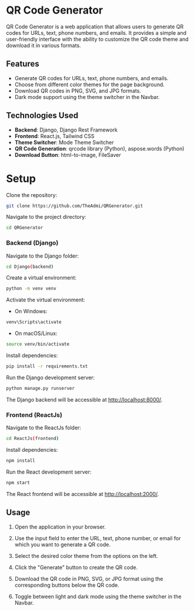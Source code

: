 # QR Code Generator

QR Code Generator is a web application that allows users to generate QR codes for URLs, text, phone numbers, and emails. It provides a simple and user-friendly interface with the ability to customize the QR code theme and download it in various formats.

## Features

- Generate QR codes for URLs, text, phone numbers, and emails.
- Choose from different color themes for the page background.
- Download QR codes in PNG, SVG, and JPG formats.
- Dark mode support using the theme switcher in the Navbar.

## Technologies Used

- **Backend**: Django, Django Rest Framework
- **Frontend**: React.js, Tailwind CSS
- **Theme Switcher**: Mode Theme Switcher
- **QR Code Generation**: qrcode library (Python), aspose.words (Python)
- **Download Button**: html-to-image, FileSaver

# Setup

Clone the repository:

```bash
git clone https://github.com/TheAdmi/QRGenerator.git
```

Navigate to the project directory:

```bash
cd QRGenerator
```

### Backend (Django)

Navigate to the Django folder:

```bash
cd Django(backend)
```

Create a virtual environment:

```bash
python -m venv venv
```

Activate the virtual environment:

- On Windows:

```bash
venv\Scripts\activate
```

- On macOS/Linux:

```bash
source venv/bin/activate
```

Install dependencies:

```bash
pip install -r requirements.txt
```

Run the Django development server:

```bash
python manage.py runserver
```

The Django backend will be accessible at [http://localhost:8000/](http://localhost:8000/).

### Frontend (ReactJs)

Navigate to the ReactJs folder:

```bash
cd ReactJs(frontend)
```

Install dependencies:

```bash
npm install
```

Run the React development server:

```bash
npm start
```

The React frontend will be accessible at [http://localhost:2000/](http://localhost:2000/).

## Usage

1. Open the application in your browser.

2. Use the input field to enter the URL, text, phone number, or email for which you want to generate a QR code.

3. Select the desired color theme from the options on the left.

4. Click the "Generate" button to create the QR code.

5. Download the QR code in PNG, SVG, or JPG format using the corresponding buttons below the QR code.

6. Toggle between light and dark mode using the theme switcher in the Navbar.
